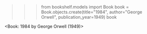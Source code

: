 >>> from bookshelf.models import Book
>>> book = Book.objects.create(title="1984", author="George Orwell", publication_year=1949)
>>> book

<Book: 1984 by George Orwell (1949)>
